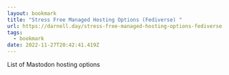 ```yaml
---
layout: bookmark
title: "Stress Free Managed Hosting Options (Fediverse) "
url: https://darnell.day/stress-free-managed-hosting-options-fediverse
tags:
  - bookmark
date: 2022-11-27T20:42:41.419Z
---
```

 List of Mastodon hosting options